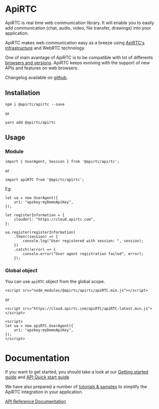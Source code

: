 # ApiRTC

ApiRTC is real time web communication library. It will enable you to easily add communication (chat, audio, video, file transfer, drawings) into your application.

ApiRTC makes web communication easy as a breeze using [ApiRTC's infrastructure](https://apirtc.com) and WebRTC technology.

One of main avantage of ApiRTC is to be compatible with lot of differents [browsers and versions](https://dev.apirtc.com/compatibility). ApiRTC keeps evolving with the support of new APIs and features on web browsers.

Changelog available on [github](https://github.com/ApiRTC/references/blob/master/apirtc-js/CHANGELOG.md).

## Installation
`npm i @apirtc/apirtc --save`

or

`yarn add @apirtc/apirtc`

## Usage 

### Module
`import { UserAgent, Session } from '@apirtc/apirtc';`

or

`import apiRTC from '@apirtc/apirtc';`

Eg:
```
let ua = new UserAgent({
    uri: "apzkey:myDemoApiKey",
});

let registerInformation = {
    cloudUrl: "https://cloud.apirtc.com",
};

ua.register(registerInformation)
    .then((session) => {
        console.log("User registered with session: ", session);
    })
    .catch((error) => {
        console.error("User agent registration failed", error);
    });
```

### Global object
You can use `apiRTC` object from the global scope.

`<script src="node_modules/@apirtc/apirtc/apiRTC.min.js"></script>`

or 

`<script src="https://cloud.apirtc.com/apiRTC/apiRTC-latest.min.js"></script>`

```
<script>
let ua = new apiRTC.UserAgent({
    uri: "apzkey:myDemoApiKey",
});
</script> 
```

# Documentation

If you want to get started, you should take a look at our [Getting started guide](https://dev.apirtc.com/getting_started/index) and [API Quick start guide](https:////dev.apirtc.com/api/quick_start)

We have also prepared a number of [tutorials & samples](https://dev.apirtc.com/tutorials/index) to simplify the ApiRTC integration in your application.

[API Reference Documentation](https://dev.apirtc.com/reference/)
